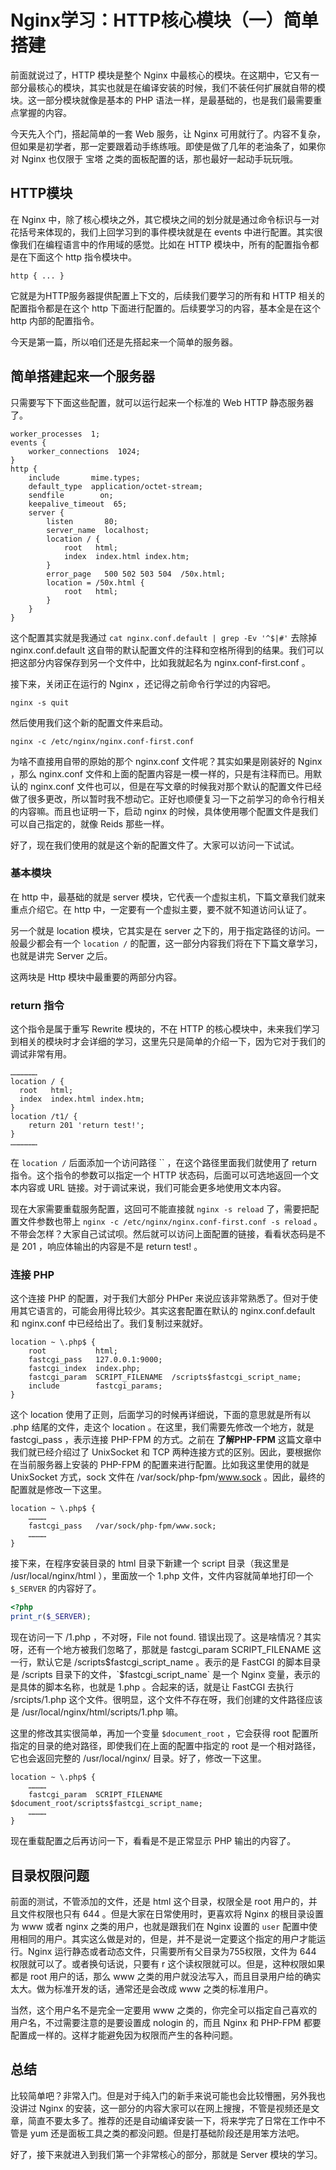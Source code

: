 # Nginx学习：HTTP核心模块（一）简单搭建

前面就说过了，HTTP 模块是整个 Nginx 中最核心的模块。在这期中，它又有一部分最核心的模块，其实也就是在编译安装的时候，我们不装任何扩展就自带的模块。这一部分模块就像是基本的 PHP 语法一样，是最基础的，也是我们最需要重点掌握的内容。

今天先入个门，搭起简单的一套 Web 服务，让 Nginx 可用就行了。内容不复杂，但如果是初学者，那一定要跟着动手练练哦。即使是做了几年的老油条了，如果你对 Nginx 也仅限于 宝塔 之类的面板配置的话，那也最好一起动手玩玩哦。

## HTTP模块

在 Nginx 中，除了核心模块之外，其它模块之间的划分就是通过命令标识与一对花括号来体现的，我们上回学习到的事件模块就是在 events 中进行配置。其实很像我们在编程语言中的作用域的感觉。比如在 HTTP 模块中，所有的配置指令都是在下面这个 http 指令模块中。

```shell
http { ... }
```

它就是为HTTP服务器提供配置上下文的，后续我们要学习的所有和 HTTP 相关的配置指令都是在这个 http 下面进行配置的。后续要学习的内容，基本全是在这个 http 内部的配置指令。

今天是第一篇，所以咱们还是先搭起来一个简单的服务器。

## 简单搭建起来一个服务器

只需要写下下面这些配置，就可以运行起来一个标准的 Web HTTP 静态服务器了。

```shell
worker_processes  1;
events {
    worker_connections  1024;
}
http {
    include       mime.types;
    default_type  application/octet-stream;
    sendfile        on;
    keepalive_timeout  65;
    server {
        listen       80;
        server_name  localhost;
        location / {
            root   html;
            index  index.html index.htm;
        }
        error_page   500 502 503 504  /50x.html;
        location = /50x.html {
            root   html;
        }
    }
}
```

这个配置其实就是我通过 `cat nginx.conf.default | grep -Ev '^$|#'` 去除掉 nginx.conf.default 这自带的默认配置文件的注释和空格所得到的结果。我们可以把这部分内容保存到另一个文件中，比如我就起名为 nginx.conf-first.conf 。

接下来，关闭正在运行的 Nginx ，还记得之前命令行学过的内容吧。

```shell
nginx -s quit
```

然后使用我们这个新的配置文件来启动。

```shell
nginx -c /etc/nginx/nginx.conf-first.conf
```

为啥不直接用自带的原始的那个 nginx.conf 文件呢？其实如果是刚装好的 Nginx ，那么 nginx.conf 文件和上面的配置内容是一模一样的，只是有注释而已。用默认的 nginx.conf 文件也可以，但是在写文章的时候我对那个默认的配置文件已经做了很多更改，所以暂时我不想动它。正好也顺便复习一下之前学习的命令行相关的内容嘛。而且也证明一下，启动 nginx 的时候，具体使用哪个配置文件是我们可以自己指定的，就像 Reids 那些一样。

好了，现在我们使用的就是这个新的配置文件了。大家可以访问一下试试。

### 基本模块

在 http 中，最基础的就是 server 模块，它代表一个虚拟主机，下篇文章我们就来重点介绍它。在 http 中，一定要有一个虚拟主要，要不就不知道访问认证了。

另一个就是 location 模块，它其实是在 server 之下的，用于指定路径的访问。一般最少都会有一个 `location /` 的配置，这一部分内容我们将在下下篇文章学习，也就是讲完 Server 之后。

这两块是 Http 模块中最重要的两部分内容。

### return 指令

这个指令是属于重写 Rewrite 模块的，不在 HTTP 的核心模块中，未来我们学习到相关的模块时才会详细的学习，这里先只是简单的介绍一下，因为它对于我们的调试非常有用。

```shell
………………
location / {
  root   html;
  index  index.html index.htm;
}
location /t1/ {
	return 201 'return test!';
}
………………
```

在 `location /` 后面添加一个访问路径 `` ，在这个路径里面我们就使用了 return 指令。这个指令的参数可以指定一个 HTTP 状态码，后面可以可选地返回一个文本内容或 URL 链接。对于调试来说，我们可能会更多地使用文本内容。

现在大家需要重载服务配置，这回可不能直接就 `nginx -s reload` 了，需要把配置文件参数也带上 `nginx -c /etc/nginx/nginx.conf-first.conf -s reload` 。不带会怎样？大家自己试试呗。然后就可以访问上面配置的链接，看看状态码是不是 201 ，响应体输出的内容是不是 return test! 。

### 连接 PHP

这个连接 PHP 的配置，对于我们大部分 PHPer 来说应该非常熟悉了。但对于使用其它语言的，可能会用得比较少。其实这套配置在默认的 nginx.conf.default 和 nginx.conf 中已经给出了。我们复制过来就好。

```sehll
location ~ \.php$ {
    root           html;
    fastcgi_pass   127.0.0.1:9000;
    fastcgi_index  index.php;
    fastcgi_param  SCRIPT_FILENAME  /scripts$fastcgi_script_name;
    include        fastcgi_params;
}
```

这个 location 使用了正则，后面学习的时候再详细说，下面的意思就是所有以 .php 结尾的文件，走这个 location 。在这里，我们需要先修改一个地方，就是 fastcgi_pass ，表示连接 PHP-FPM 的方式。之前在 **了解PHP-FPM**[]() 这篇文章中我们就已经介绍过了 UnixSocket 和 TCP 两种连接方式的区别。因此，要根据你在当前服务器上安装的 PHP-FPM 的配置来进行配置。比如我这里使用的就是 UnixSocket 方式，sock 文件在 /var/sock/php-fpm/www.sock 。因此，最终的配置就是修改一下这里。

```shell
location ~ \.php$ {
    …………
    fastcgi_pass   /var/sock/php-fpm/www.sock;
    …………
}
```

接下来，在程序安装目录的 html 目录下新建一个 script 目录（我这里是 /usr/local/nginx/html ），里面放一个 1.php 文件，文件内容就简单地打印一个 `$_SERVER` 的内容好了。

```php
<?php
print_r($_SERVER);
```

现在访问一下 /1.php ，不对呀，File not found. 错误出现了。这是啥情况？其实呀，还有一个地方被我们忽略了，那就是 fastcgi_param  SCRIPT_FILENAME 这一行，默认它是 /scripts$fastcgi_script_name 。表示的是 FastCGI 的脚本目录是 /scripts 目录下的文件，`$fastcgi_script_name` 是一个 Nginx 变量，表示的是具体的脚本名称，也就是 1.php 。合起来的话，就是让 FastCGI 去执行 /srcipts/1.php 这个文件。很明显，这个文件不存在呀，我们创建的文件路径应该是 /usr/local/nginx/html/scripts/1.php 嘛。

这里的修改其实很简单，再加一个变量 `$document_root` ，它会获得 root 配置所指定的目录的绝对路径，即使我们在上面的配置中指定的 root 是一个相对路径，它也会返回完整的 /usr/local/nginx/ 目录。好了，修改一下这里。

```shell
location ~ \.php$ {
    …………
    fastcgi_param  SCRIPT_FILENAME  $document_root/scripts$fastcgi_script_name;
    …………
}
```

现在重载配置之后再访问一下，看看是不是正常显示 PHP 输出的内容了。

## 目录权限问题

前面的测试，不管添加的文件，还是 html 这个目录，权限全是 root 用户的，并且文件权限也只有 644 。但是大家在日常使用时，更喜欢将 Nginx 的根目录设置为 www 或者 nginx 之类的用户，也就是跟我们在 Nginx 设置的 `user` 配置中使用相同的用户。其实这么做是对的，但是，并不是说一定要这个指定的用户才能运行。Nginx 运行静态或者动态文件，只需要所有父目录为755权限，文件为 644 权限就可以了。或者换句话说，只要有 r 这个读权限就可以。但是，这种权限如果都是 root 用户的话，那么 www 之类的用户就没法写入，而且目录用户给的确实太大。做为标准开发的话，通常还是会改成 www 之类的标准用户。

当然，这个用户名不是完全一定要用 www 之类的，你完全可以指定自己喜欢的用户名，不过需要注意的是要设置成 nologin 的，而且 Nginx 和 PHP-FPM 都要配置成一样的。这样才能避免因为权限而产生的各种问题。

## 总结

比较简单吧？非常入门。但是对于纯入门的新手来说可能也会比较懵圈，另外我也没讲过 Nginx 的安装，这一部分的内容大家可以在网上搜搜，不管是视频还是文章，简直不要太多了。推荐的还是自动编译安装一下，将来学完了日常在工作中不管是 yum 还是面板工具之类的都没问题。但是打基础阶段还是用笨方法吧。

好了，接下来就进入到我们第一个非常核心的部分，那就是 Server 模块的学习。

